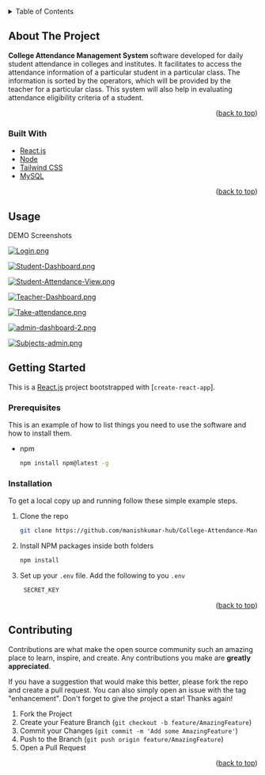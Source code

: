<div id="top"></div>
<!--
*** Thanks for checking out the Best-README-Template. If you have a suggestion
*** that would make this better, please fork the repo and create a pull request
*** or simply open an issue with the tag "enhancement".
*** Don't forget to give the project a star!
*** Thanks again! Now go create something AMAZING! :D
-->



<!-- PROJECT SHIELDS -->
<!--
*** I'm using markdown "reference style" links for readability.
*** Reference links are enclosed in brackets [ ] instead of parentheses ( ).
*** See the bottom of this document for the declaration of the reference variables
*** for contributors-url, forks-url, etc. This is an optional, concise syntax you may use.
*** https://www.markdownguide.org/basic-syntax/#reference-style-links
-->
<!-- [![Contributors][contributors-shield]][contributors-url]
[![Forks][forks-shield]][forks-url]
[![Stargazers][stars-shield]][stars-url]
[![Issues][issues-shield]][issues-url]
[![MIT License][license-shield]][license-url]
[![LinkedIn][linkedin-shield]][linkedin-url] -->



<!-- PROJECT LOGO -->
<br />




<!-- TABLE OF CONTENTS -->
<details>
  <summary>Table of Contents</summary>
  <ol>
    <li>
      <a href="#about-the-project">About The Project</a>
      <ul>
        <li><a href="#built-with">Built With</a></li>
      </ul>
    </li>
    <li><a href="#usage">Usage</a></li>
    <li>
      <a href="#getting-started">Getting Started</a>
      <ul>
        <li><a href="#prerequisites">Prerequisites</a></li>
        <li><a href="#installation">Installation</a></li>
      </ul>
    </li>
    <li><a href="#contributing">Contributing</a></li>
    
    <li><a href="#acknowledgments">Acknowledgments</a></li>
  </ol>
</details>



<!-- ABOUT THE PROJECT -->
## About The Project

<b>College Attendance Management System </b> software developed for daily student attendance in colleges and institutes. It facilitates to access the attendance information of a particular student in a particular class. The information is sorted by the operators, which will be provided by the teacher for a particular class. This system will also help in evaluating attendance eligibility criteria of a student. 


<p align="right">(<a href="#top">back to top</a>)</p>



### Built With

* [React.js](https://nextjs.org/)
* [Node](https://nodejs.org/en/docs/)
* [Tailwind CSS](https://tailwindcss.com/)
* [MySQL](https://www.mysql.com/)

<p align="right">(<a href="#top">back to top</a>)</p>


<!-- USAGE EXAMPLES -->
## Usage

DEMO Screenshots 

[![Login.png](https://i.postimg.cc/hG1xTdmj/Login.png)](https://postimg.cc/KK4Ry4JS)

[![Student-Dashboard.png](https://i.postimg.cc/T2pQmTd6/Student-Dashboard.png)](https://postimg.cc/vDwWwFxq)

[![Student-Attendance-View.png](https://i.postimg.cc/7YS3M6jp/Student-Attendance-View.png)](https://postimg.cc/PPrvdtX4)

[![Teacher-Dashboard.png](https://i.postimg.cc/Vk1j7w85/Teacher-Dashboard.png)](https://postimg.cc/YhnG9Jjw)

[![Take-attendance.png](https://i.postimg.cc/0Ny7sCrs/Take-attendance.png)](https://postimg.cc/VJ2J9njG)

[![admin-dashboard-2.png](https://i.postimg.cc/mZv3HMpY/admin-dashboard-2.png)](https://postimg.cc/Z0Lyk9Sn)

[![Subjects-admin.png](https://i.postimg.cc/MpD1NL65/Subjects-admin.png)](https://postimg.cc/XrrZyQyB)


<!-- GETTING STARTED -->
## Getting Started

This is a [React.js](https://reactjs.org/) project bootstrapped with [`create-react-app`].


### Prerequisites

This is an example of how to list things you need to use the software and how to install them.
* npm
  ```sh
  npm install npm@latest -g
  ```

### Installation
To get a local copy up and running follow these simple example steps.

1. Clone the repo
   ```sh
   git clone https://github.com/manishkumar-hub/College-Attendance-Management-System
   ```
2. Install NPM packages inside both folders 
   ```sh
   npm install
   ```
3. Set up your  `.env` file. Add the following to you `.env `
   ```js
    SECRET_KEY 
   ```


<p align="right">(<a href="#top">back to top</a>)</p>


<!-- CONTRIBUTING -->
## Contributing

Contributions are what make the open source community such an amazing place to learn, inspire, and create. Any contributions you make are **greatly appreciated**.

If you have a suggestion that would make this better, please fork the repo and create a pull request. You can also simply open an issue with the tag "enhancement".
Don't forget to give the project a star! Thanks again!

1. Fork the Project
2. Create your Feature Branch (`git checkout -b feature/AmazingFeature`)
3. Commit your Changes (`git commit -m 'Add some AmazingFeature'`)
4. Push to the Branch (`git push origin feature/AmazingFeature`)
5. Open a Pull Request

<p align="right">(<a href="#top">back to top</a>)</p>






